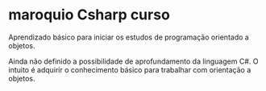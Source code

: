 # maroquio Csharp curso

Aprendizado básico para iniciar os estudos de programação orientado a objetos.

Ainda não definido a possibilidade de aprofundamento da linguagem C#. O intuito é adquirir o conhecimento básico para trabalhar com orientação a objetos.
